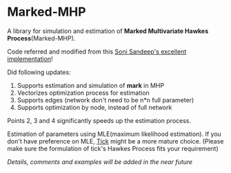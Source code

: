 # Marked-MHP

A library for simulation and estimation of **Marked Multivariate Hawkes Process**(Marked-MHP).

Code referred and modified from this [Soni Sandeep's excellent implementation](https://github.com/sandeepsoni/MHP)!

Did following updates:
1. Supports estimation and simulation of **mark** in MHP
2. Vectorizes optimization process for estimation
3. Supports edges (network don't need to be n*n full parameter)
4. Supports optimization by node, instead of full network

Points 2, 3 and 4 significantly speeds up the estimation process.

Estimation of parameters using MLE(maximum likelihood estimation). If you don't have preference on MLE, [Tick](https://github.com/X-DataInitiative/tick) might be a more mature choice. (Please make sure the formulation of tick's Hawkes Process fits your requirement)

*Details, comments and examples will be added in the near future*
